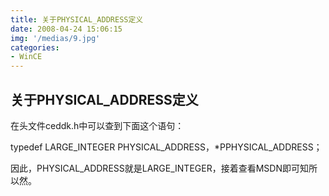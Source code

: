 ```yaml
---
title: 关于PHYSICAL_ADDRESS定义
date: 2008-04-24 15:06:15
img: '/medias/9.jpg'
categories:
- WinCE
---
```


## 关于PHYSICAL_ADDRESS定义


在头文件ceddk.h中可以查到下面这个语句：

typedef LARGE_INTEGER    PHYSICAL_ADDRESS，*PPHYSICAL_ADDRESS；

因此，PHYSICAL_ADDRESS就是LARGE_INTEGER，接着查看MSDN即可知所以然。
